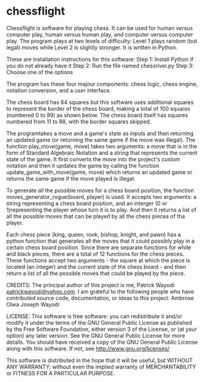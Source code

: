 chessflight
===========

Chessflight is software for playing chess. It can be used for human versus computer play, human versus human play, and computer versus computer play. The program plays at two levels of difficulty: Level 1 plays random (but legal) moves while Level 2 is slightly stronger. It is written in Python.

These are installation instructions for this software:
Step 1: Install Python if you do not already have it
Step 2: Run the file named chessriver.py
Step 3: Choose one of the options


The program has these four majour components: chess logic, chess engine, notation conversion, and a user interface.

The chess board has 64 squares but this software uses additional squares to
represent the border of the chess board, making a total of 100 squares (numbered
0 to 99) as shown below. The chess board itself has squares numbered from 11 to 88, with the border
squares skipped.

The programtakes a move and a game's state as inputs and then returning
an updated game (or returning the same game if the move was illegal). The
function play_move(game, move) takes two arguments: a move that is in the form
of Standard Algebraic Notation and a string that represents the current state of
the game. It first converts the move into the project's custom notation and then
it updates the game by calling the function update_game_with_move(game, move)
which returns an updated game or returns the same game if the move played is
illegal.

To generate all the possible moves for a chess board position, the function
moves_generator_rogue(board, player) is used. It accepts two arguments: a string
representing a chess board position, and an interger (0 or 1)representing the
player whose turn it is to play. And then it returns a list of all the possible
moves that can be played by all the chess pieces of tha player.

Each chess piece (king, queen, rook, bishop, knight, and pawn) has a python
function that generates all the moves that it could possibly play in a certain
chess board position. Since there are separate functions for white and black
pieces, there are a total of 12 functions for the chess pieces. These functions
accept two arguments - the square at which the piece is located (an integer) and
the current state of the chess board - and then return a list of all the
possible moves that could be played by the piece.


CREDITS:
The principal author of this project is me, Patrick Wayodi
<patrickwayodi@yahoo.com>. I am grateful to the following people who have
contributed source code, documentation, or ideas to this project:
    Ambrose Olwa
    Joseph Wayodi


LICENSE:
This software is free software: you can redistribute it and/or modify it under
the terms of the GNU General Public License as published by the Free Software
Foundation, either version 3 of the License, or (at your option) any later
version. See the GNU General Public License for more details. You should have
received a copy of the GNU General Public License along with this software.  If
not, see http://www.gnu.org/licenses/

This software is distributed in the hope that it will be useful, but WITHOUT ANY
WARRANTY; without even the implied warranty of MERCHANTABILITY or FITNESS FOR A
PARTICULAR PURPOSE.

